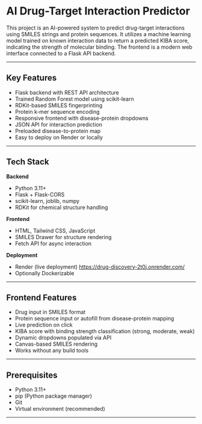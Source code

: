 # AI Drug-Target Interaction Predictor

This project is an AI-powered system to predict drug-target interactions using SMILES strings and protein sequences. It utilizes a machine learning model trained on known interaction data to return a predicted KIBA score, indicating the strength of molecular binding. The frontend is a modern web interface connected to a Flask API backend.

---

## Key Features

- Flask backend with REST API architecture
- Trained Random Forest model using scikit-learn
- RDKit-based SMILES fingerprinting
- Protein k-mer sequence encoding
- Responsive frontend with disease-protein dropdowns
- JSON API for interaction prediction
- Preloaded disease-to-protein map
- Easy to deploy on Render or locally

---

## Tech Stack

**Backend**
- Python 3.11+
- Flask + Flask-CORS
- scikit-learn, joblib, numpy
- RDKit for chemical structure handling

**Frontend**
- HTML, Tailwind CSS, JavaScript
- SMILES Drawer for structure rendering
- Fetch API for async interaction

**Deployment**
- Render (live deployment)
  https://drug-discovery-2t0j.onrender.com/
- Optionally Dockerizable

---

## Frontend Features

- Drug input in SMILES format
- Protein sequence input or autofill from disease-protein mapping
- Live prediction on click
- KIBA score with binding strength classification (strong, moderate, weak)
- Dynamic dropdowns populated via API
- Canvas-based SMILES rendering
- Works without any build tools

---

## Prerequisites

- Python 3.11+
- pip (Python package manager)
- Git
- Virtual environment (recommended)

---
